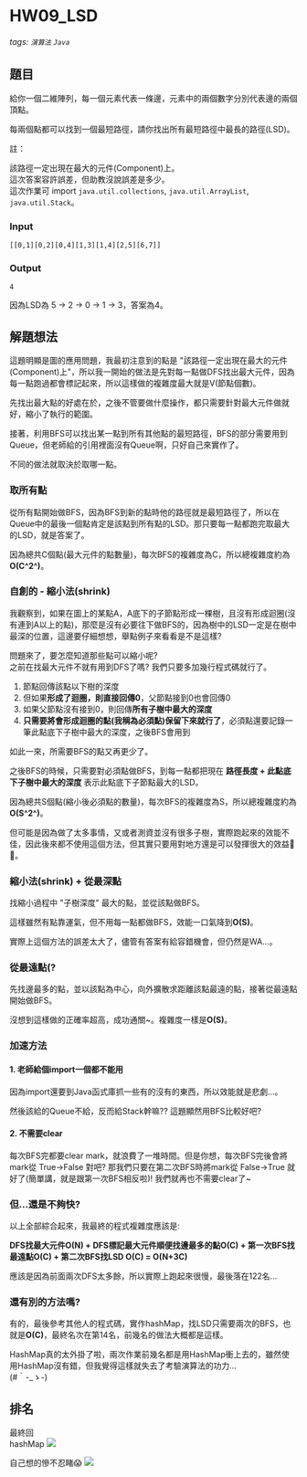 # HW09_LSD

###### tags: `演算法` `Java`

## 題目
給你一個二維陣列，每一個元素代表一條邊，元素中的兩個數字分別代表邊的兩個頂點。

每兩個點都可以找到一個最短路徑，請你找出所有最短路徑中最長的路徑(LSD)。

註：

該路徑一定出現在最大的元件(Component)上。  
這次答案容許誤差，但助教沒說誤差是多少。  
這次作業可 import `java.util.collections`, `java.util.ArrayList`, `java.util.Stack`。  

### Input
```
[[0,1][0,2][0,4][1,3][1,4][2,5][6,7]]
```

### Output
```
4
```
因為LSD為 5 -> 2 -> 0 -> 1 -> 3，答案為4。

## 解題想法
這題明顯是圖的應用問題，我最初注意到的點是 "該路徑一定出現在最大的元件(Component)上"，所以我一開始的做法是先對每一點做DFS找出最大元件，因為每一點跑過都會標記起來，所以這樣做的複雜度最大就是V(節點個數)。

先找出最大點的好處在於，之後不管要做什麼操作，都只需要針對最大元件做就好，縮小了執行的範圍。

接著，利用BFS可以找出某一點到所有其他點的最短路徑，BFS的部分需要用到Queue，但老師給的引用裡面沒有Queue啊，只好自己來實作了。

不同的做法就取決於取哪一點。
### 取所有點
從所有點開始做BFS，因為BFS到新的點時他的路徑就是最短路徑了，所以在Queue中的最後一個點肯定是該點到所有點的LSD。那只要每一點都跑完取最大的LSD，就是答案了。

因為總共C個點(最大元件的點數量)，每次BFS的複雜度為C，所以總複雜度約為**O(C^2^)**。

### 自創的 - 縮小法(shrink)
我觀察到，如果在圖上的某點A，A底下的子節點形成一棵樹，且沒有形成迴圈(沒有連到A以上的點)，那麼是沒有必要往下做BFS的，因為樹中的LSD一定是在樹中最深的位置，這邊要仔細想想，舉點例子來看看是不是這樣?

問題來了，要怎麼知道那些點可以縮小呢?  
之前在找最大元件不就有用到DFS了嗎? 我們只要多加幾行程式碼就行了。

1. 節點回傳該點以下樹的深度
2. 但如果**形成了迴圈，則直接回傳0**，父節點接到0也會回傳0
3. 如果父節點沒有接到0，則回傳**所有子樹中最大的深度**
4. **只需要將會形成迴圈的點(我稱為必須點)保留下來就行了**，必須點還要記錄一筆此點底下子樹中最大的深度，之後BFS會用到

如此一來，所需要BFS的點又再更少了。

之後BFS的時候，只需要對必須點做BFS，到每一點都把現在 **路徑長度 + 此點底下子樹中最大的深度** 表示此點底下子節點最大的LSD。

因為總共S個點(縮小後必須點的數量)，每次BFS的複雜度為S，所以總複雜度約為**O(S^2^)**。

但可能是因為做了太多事情，又或者測資並沒有很多子樹，實際跑起來的效能不佳，因此後來都不使用這個方法，但其實只要用對地方還是可以發揮很大的效益🦾😎。

### 縮小法(shrink) + 從最深點
找縮小過程中 "子樹深度" 最大的點，並從該點做BFS。

這樣雖然有點靠運氣，但不用每一點都做BFS，效能一口氣降到**O(S)**。

實際上這個方法的誤差太大了，儘管有答案有給容錯機會，但仍然是WA...。

### 從最遠點(?
先找邊最多的點，並以該點為中心，向外擴散求距離該點最遠的點，接著從最遠點開始做BFS。

沒想到這樣做的正確率超高，成功通關~。複雜度一樣是**O(S)**。

### 加速方法
#### 1. 老師給個import一個都不能用
因為import還要到Java函式庫抓一些有的沒有的東西，所以效能就是悲劇...。

然後該給的Queue不給，反而給Stack幹嘛?? 這題顯然用BFS比較好吧?

#### 2. 不需要clear
每次BFS完都要clear mark，就浪費了一堆時間。但是你想，每次BFS完後會將mark從 True->False 對吧? 那我們只要在第二次BFS時將mark從 False->True 就好了(簡單講，就是跟第一次BFS相反啦)! 我們就再也不需要clear了~

### 但...還是不夠快?
以上全部綜合起來，我最終的程式複雜度應該是: 

**DFS找最大元件O(N) + DFS標記最大元件順便找邊最多的點O(C\) + 第一次BFS找最遠點O(C\) + 第二次BFS找LSD O(C\) = O(N+3C)**

應該是因為前面兩次DFS太多餘，所以實際上跑起來很慢，最後落在122名...

### 還有別的方法嗎?
有的，最後參考其他人的程式碼，實作hashMap，找LSD只需要兩次的BFS，也就是**O(C\)**，最終名次在第14名，前幾名的做法大概都是這樣。

HashMap真的太外掛了啦，兩次作業前幾名都是用HashMap衝上去的，雖然使用HashMap沒有錯，但我覺得這樣就失去了考驗演算法的功力...  
\(#｀-_ゝ-\)

## 排名
最終回  
hashMap
![](https://i.imgur.com/Pf60igD.png)

自己想的慘不忍睹😱
![](https://i.imgur.com/c6afx6f.png)
